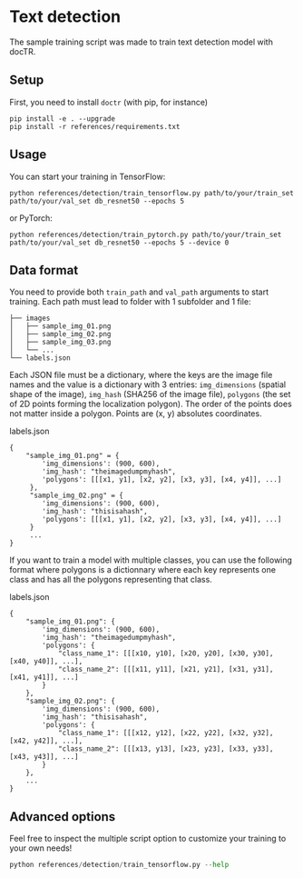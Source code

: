 # Text detection

The sample training script was made to train text detection model with docTR.

## Setup

First, you need to install `doctr` (with pip, for instance)

```shell
pip install -e . --upgrade
pip install -r references/requirements.txt
```

## Usage

You can start your training in TensorFlow:

```shell
python references/detection/train_tensorflow.py path/to/your/train_set path/to/your/val_set db_resnet50 --epochs 5
```
or PyTorch:

```shell
python references/detection/train_pytorch.py path/to/your/train_set path/to/your/val_set db_resnet50 --epochs 5 --device 0
```

## Data format

You need to provide both `train_path` and `val_path` arguments to start training. 
Each path must lead to folder with 1 subfolder and 1 file:

```shell
├── images
│   ├── sample_img_01.png
│   ├── sample_img_02.png
│   ├── sample_img_03.png   
│   └── ...
└── labels.json
```

Each JSON file must be a dictionary, where the keys are the image file names and the value is a dictionary with 3 entries: `img_dimensions` (spatial shape of the image), `img_hash` (SHA256 of the image file), `polygons` (the set of 2D points forming the localization polygon).
The order of the points does not matter inside a polygon. Points are (x, y) absolutes coordinates.

labels.json
```shell
{
    "sample_img_01.png" = {
        'img_dimensions': (900, 600),
        'img_hash': "theimagedumpmyhash",
        'polygons': [[[x1, y1], [x2, y2], [x3, y3], [x4, y4]], ...]
     },
     "sample_img_02.png" = {
        'img_dimensions': (900, 600),
        'img_hash': "thisisahash",
        'polygons': [[[x1, y1], [x2, y2], [x3, y3], [x4, y4]], ...]
     }
     ...
}
```
If you want to train a model with multiple classes, you can use the following format where polygons is a dictionnary where each key represents one class and has all the polygons representing that class.

labels.json
```shell
{
    "sample_img_01.png": {
        'img_dimensions': (900, 600),
        'img_hash': "theimagedumpmyhash",
        'polygons': {
            "class_name_1": [[[x10, y10], [x20, y20], [x30, y30], [x40, y40]], ...],
            "class_name_2": [[[x11, y11], [x21, y21], [x31, y31], [x41, y41]], ...]
        }
    },
    "sample_img_02.png": {
        'img_dimensions': (900, 600),
        'img_hash': "thisisahash",
        'polygons': {
            "class_name_1": [[[x12, y12], [x22, y22], [x32, y32], [x42, y42]], ...],
            "class_name_2": [[[x13, y13], [x23, y23], [x33, y33], [x43, y43]], ...]
        }
    },
    ...
}
```
## Advanced options

Feel free to inspect the multiple script option to customize your training to your own needs!

```python
python references/detection/train_tensorflow.py --help
```
